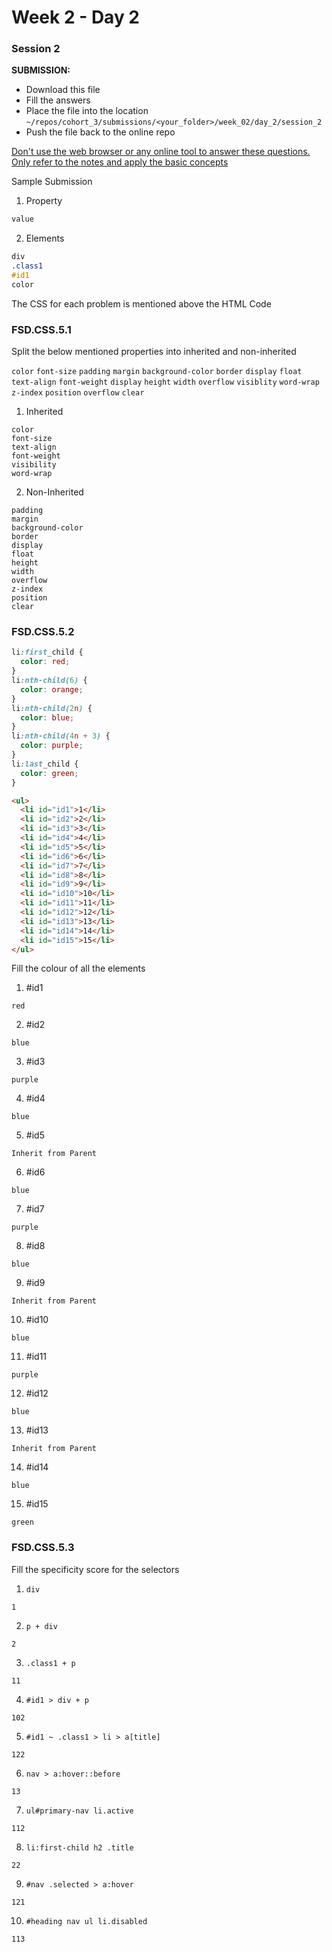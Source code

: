 # Week 2 - Day 2

### Session 2

**SUBMISSION:**

- Download this file
- Fill the answers
- Place the file into the location `~/repos/cohort_3/submissions/<your_folder>/week_02/day_2/session_2`
- Push the file back to the online repo

<u>Don't use the web browser or any online tool to answer these questions. Only refer to the notes and apply the basic concepts</u>

Sample Submission

1. Property

```css
value
```

2. Elements

```css
div
.class1
#id1
color
```

The CSS for each problem is mentioned above the HTML Code

### FSD.CSS.5.1

Split the below mentioned properties into inherited and non-inherited

`color` `font-size` `padding` `margin` `background-color` `border` `display` `float` `text-align` `font-weight` `display` `height` `width` `overflow` `visiblity` `word-wrap` `z-index` `position` `overflow` `clear`

1. Inherited

```
color
font-size
text-align
font-weight
visibility
word-wrap
```

2. Non-Inherited

```
padding
margin
background-color
border
display
float
height
width
overflow
z-index
position
clear
```

### FSD.CSS.5.2

```css
li:first_child {
  color: red;
}
li:nth-child(6) {
  color: orange;
}
li:nth-child(2n) {
  color: blue;
}
li:nth-child(4n + 3) {
  color: purple;
}
li:last_child {
  color: green;
}
```

```html
<ul>
  <li id="id1">1</li>
  <li id="id2">2</li>
  <li id="id3">3</li>
  <li id="id4">4</li>
  <li id="id5">5</li>
  <li id="id6">6</li>
  <li id="id7">7</li>
  <li id="id8">8</li>
  <li id="id9">9</li>
  <li id="id10">10</li>
  <li id="id11">11</li>
  <li id="id12">12</li>
  <li id="id13">13</li>
  <li id="id14">14</li>
  <li id="id15">15</li>
</ul>
```

Fill the colour of all the elements

1. #id1

```
red
```

2. #id2

```
blue
```

3. #id3

```
purple
```

4. #id4

```
blue
```

5. #id5

```
Inherit from Parent
```

6. #id6

```
blue
```

7. #id7

```
purple
```

8. #id8

```
blue
```

9. #id9

```
Inherit from Parent
```

10. #id10

```
blue
```

11. #id11

```
purple
```

12. #id12

```
blue
```

13. #id13

```
Inherit from Parent
```

14. #id14

```
blue
```

15. #id15

```
green
```

### FSD.CSS.5.3

Fill the specificity score for the selectors

1. `div`

```
1
```

2. `p + div`

```
2
```

3. `.class1 + p`

```
11
```

4. `#id1 > div + p`

```
102
```

5. `#id1 ~ .class1 > li > a[title]`

```
122
```

6. `nav > a:hover::before`

```
13
```

7. `ul#primary-nav li.active`

```
112
```

8. `li:first-child h2 .title`

```
22
```

9. `#nav .selected > a:hover`

```
121
```

10. `#heading nav ul li.disabled`

```
113
```
